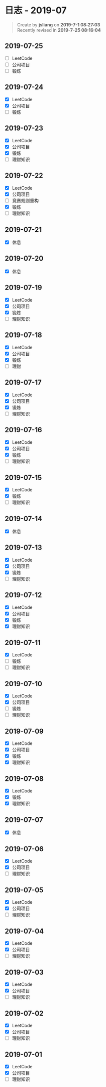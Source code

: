 日志 - 2019-07
===

> Create by **jsliang** on **2019-7-1 08:27:03**  
> Recently revised in **2019-7-25 08:16:04**

## 2019-07-25

* [ ] LeetCode
* [ ] 公司项目
* [ ] 锻炼

## 2019-07-24

* [x] LeetCode
* [x] 公司项目
* [ ] 锻炼

## 2019-07-23

* [x] LeetCode
* [x] 公司项目
* [x] 锻炼
* [ ] 理财知识

## 2019-07-22

* [x] LeetCode
* [x] 公司项目
* [ ] 竞赛规则重构
* [x] 锻炼
* [ ] 理财知识

## 2019-07-21

* [x] 休息

## 2019-07-20

* [x] 休息

## 2019-07-19

* [x] LeetCode
* [x] 公司项目
* [x] 锻炼
* [ ] 理财知识

## 2019-07-18

* [x] LeetCode
* [x] 公司项目
* [x] 锻炼
* [ ] 理财

## 2019-07-17

* [x] LeetCode
* [x] 公司项目
* [x] 锻炼
* [ ] 理财知识

## 2019-07-16

* [x] LeetCode
* [x] 公司项目
* [x] 锻炼
* [ ] 理财知识

## 2019-07-15

* [x] LeetCode
* [x] 锻炼
* [ ] 理财知识

## 2019-07-14

* [x] 休息

## 2019-07-13

* [x] LeetCode
* [x] 公司项目
* [x] 锻炼
* [ ] 理财知识

## 2019-07-12

* [x] LeetCode
* [x] 公司项目
* [x] 锻炼
* [x] 理财知识

## 2019-07-11

* [x] LeetCode
* [ ] 锻炼
* [ ] 理财知识

## 2019-07-10

* [x] LeetCode
* [x] 公司项目
* [ ] 锻炼
* [ ] 理财知识

## 2019-07-09

* [x] LeetCode
* [x] 公司项目
* [x] 锻炼
* [x] 理财知识

## 2019-07-08

* [x] LeetCode
* [x] 锻炼
* [x] 理财知识

## 2019-07-07

* [x] 休息

## 2019-07-06

* [x] LeetCode
* [x] 公司项目
* [ ] 理财知识

## 2019-07-05

* [x] LeetCode
* [x] 公司项目
* [ ] 理财知识

## 2019-07-04

* [x] LeetCode
* [x] 公司项目
* [ ] 理财知识

## 2019-07-03

* [x] LeetCode
* [x] 公司项目
* [ ] 理财知识

## 2019-07-02

* [x] LeetCode
* [x] 公司项目
* [ ] 理财知识

## 2019-07-01

* [x] LeetCode
* [x] 公司项目
* [ ] 理财知识